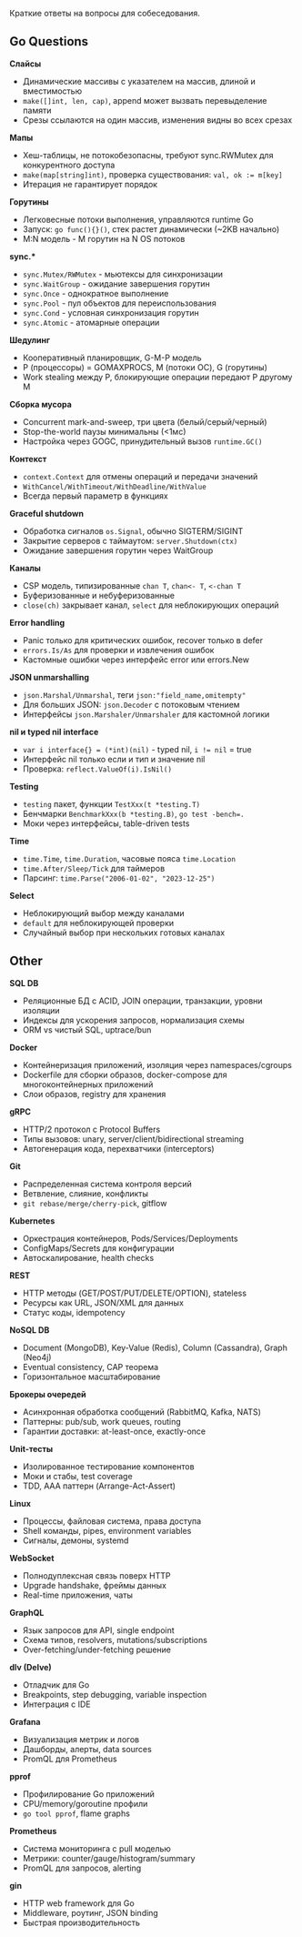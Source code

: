 Краткие ответы на вопросы для собеседования.

## Go Questions

**Слайсы**
- Динамические массивы с указателем на массив, длиной и вместимостью
- `make([]int, len, cap)`, append может вызвать перевыделение памяти
- Срезы ссылаются на один массив, изменения видны во всех срезах

**Мапы**
- Хеш-таблицы, не потокобезопасны, требуют sync.RWMutex для конкурентного доступа
- `make(map[string]int)`, проверка существования: `val, ok := m[key]`
- Итерация не гарантирует порядок

**Горутины**
- Легковесные потоки выполнения, управляются runtime Go
- Запуск: `go func(){}()`, стек растет динамически (~2KB начально)
- M:N модель - M горутин на N OS потоков

**sync.\***
- `sync.Mutex/RWMutex` - мьютексы для синхронизации
- `sync.WaitGroup` - ожидание завершения горутин
- `sync.Once` - однократное выполнение
- `sync.Pool` - пул объектов для переиспользования
- `sync.Cond` - условная синхронизация горутин
- `sync.Atomic` - атомарные операции

**Шедулинг**
- Кооперативный планировщик, G-M-P модель
- P (процессоры) = GOMAXPROCS, M (потоки ОС), G (горутины)
- Work stealing между P, блокирующие операции передают P другому M

**Сборка мусора**
- Concurrent mark-and-sweep, три цвета (белый/серый/черный)
- Stop-the-world паузы минимальны (<1мс)
- Настройка через GOGC, принудительный вызов `runtime.GC()`

**Контекст**
- `context.Context` для отмены операций и передачи значений
- `WithCancel/WithTimeout/WithDeadline/WithValue`
- Всегда первый параметр в функциях

**Graceful shutdown**
- Обработка сигналов `os.Signal`, обычно SIGTERM/SIGINT
- Закрытие серверов с таймаутом: `server.Shutdown(ctx)`
- Ожидание завершения горутин через WaitGroup

**Каналы**
- CSP модель, типизированные `chan T`, `chan<- T`, `<-chan T`
- Буферизованные и небуферизованные
- `close(ch)` закрывает канал, `select` для неблокирующих операций

**Error handling**
- Panic только для критических ошибок, recover только в defer
- `errors.Is/As` для проверки и извлечения ошибок
- Кастомные ошибки через интерфейс error или errors.New

**JSON unmarshalling**
- `json.Marshal/Unmarshal`, теги `json:"field_name,omitempty"`
- Для больших JSON: `json.Decoder` с потоковым чтением
- Интерфейсы `json.Marshaler/Unmarshaler` для кастомной логики

**nil и typed nil interface**
- `var i interface{} = (*int)(nil)` - typed nil, `i != nil` = true
- Интерфейс nil только если и тип и значение nil
- Проверка: `reflect.ValueOf(i).IsNil()`

**Testing**
- `testing` пакет, функции `TestXxx(t *testing.T)`
- Бенчмарки `BenchmarkXxx(b *testing.B)`, `go test -bench=.`
- Моки через интерфейсы, table-driven tests

**Time**
- `time.Time`, `time.Duration`, часовые пояса `time.Location`
- `time.After/Sleep/Tick` для таймеров
- Парсинг: `time.Parse("2006-01-02", "2023-12-25")`

**Select**
- Неблокирующий выбор между каналами
- `default` для неблокирующей проверки
- Случайный выбор при нескольких готовых каналах

## Other

**SQL DB**
- Реляционные БД с ACID, JOIN операции, транзакции, уровни изоляции
- Индексы для ускорения запросов, нормализация схемы
- ORM vs чистый SQL, uptrace/bun

**Docker**
- Контейнеризация приложений, изоляция через namespaces/cgroups
- Dockerfile для сборки образов, docker-compose для многоконтейнерных приложений
- Слои образов, registry для хранения

**gRPC**
- HTTP/2 протокол с Protocol Buffers
- Типы вызовов: unary, server/client/bidirectional streaming
- Автогенерация кода, перехватчики (interceptors)

**Git**
- Распределенная система контроля версий
- Ветвление, слияние, конфликты
- `git rebase/merge/cherry-pick`, gitflow

**Kubernetes**
- Оркестрация контейнеров, Pods/Services/Deployments
- ConfigMaps/Secrets для конфигурации
- Автоскалирование, health checks

**REST**
- HTTP методы (GET/POST/PUT/DELETE/OPTION), stateless
- Ресурсы как URL, JSON/XML для данных
- Статус коды, idempotency

**NoSQL DB**
- Document (MongoDB), Key-Value (Redis), Column (Cassandra), Graph (Neo4j)
- Eventual consistency, CAP теорема
- Горизонтальное масштабирование

**Брокеры очередей**
- Асинхронная обработка сообщений (RabbitMQ, Kafka, NATS)
- Паттерны: pub/sub, work queues, routing
- Гарантии доставки: at-least-once, exactly-once

**Unit-тесты**
- Изолированное тестирование компонентов
- Моки и стабы, test coverage
- TDD, AAA паттерн (Arrange-Act-Assert)

**Linux**
- Процессы, файловая система, права доступа
- Shell команды, pipes, environment variables
- Сигналы, демоны, systemd

**WebSocket**
- Полнодуплексная связь поверх HTTP
- Upgrade handshake, фреймы данных
- Real-time приложения, чаты

**GraphQL**
- Язык запросов для API, single endpoint
- Схема типов, resolvers, mutations/subscriptions
- Over-fetching/under-fetching решение

**dlv (Delve)**
- Отладчик для Go
- Breakpoints, step debugging, variable inspection
- Интеграция с IDE

**Grafana**
- Визуализация метрик и логов
- Дашборды, алерты, data sources
- PromQL для Prometheus

**pprof**
- Профилирование Go приложений
- CPU/memory/goroutine профили
- `go tool pprof`, flame graphs

**Prometheus**
- Система мониторинга с pull моделью
- Метрики: counter/gauge/histogram/summary
- PromQL для запросов, alerting

**gin**
- HTTP web framework для Go
- Middleware, роутинг, JSON binding
- Быстрая производительность
